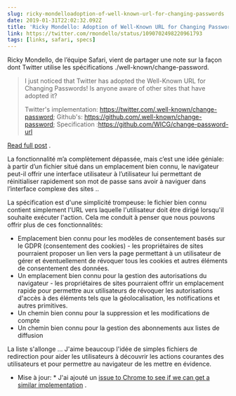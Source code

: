 ```yaml
---
slug: ricky-mondelloadoption-of-well-known-url-for-changing-passwords
date: 2019-01-31T22:02:32.092Z
title: 'Ricky Mondello: Adoption of Well-Known URL for Changing Passwords'
link: https://twitter.com/rmondello/status/1090702498220961793
tags: [links, safari, specs]
---
```

Ricky Mondello, de l’équipe Safari, vient de partager une note sur la façon dont Twitter utilise les spécifications ./well-known/change-password.

> I just noticed that Twitter has adopted the Well-Known URL for Changing Passwords! Is anyone aware of other sites that have adopted it?
> 
> Twitter's implementation: https://twitter.com/.well-known/change-password;
> Github's: https://github.com/.well-known/change-password;
> Specification :https://github.com/WICG/change-password-url

[Read full post](https://twitter.com/rmondello/status/1090702498220961793) .

La fonctionnalité m’a complètement dépassée, mais c’est une idée géniale: à partir d’un fichier situé dans un emplacement bien connu, le navigateur peut-il offrir une interface utilisateur à l’utilisateur lui permettant de réinitialiser rapidement son mot de passe sans avoir à naviguer dans l’interface complexe des sites ..

La spécification est d&#39;une simplicité trompeuse: le fichier bien connu contient simplement l&#39;URL vers laquelle l&#39;utilisateur doit être dirigé lorsqu&#39;il souhaite exécuter l&#39;action. Cela me conduit à penser que nous pouvons offrir plus de ces fonctionnalités:

* Emplacement bien connu pour les modèles de consentement basés sur le GDPR (consentement des cookies) - les propriétaires de sites pourraient proposer un lien vers la page permettant à un utilisateur de gérer et éventuellement de révoquer tous les cookies et autres éléments de consentement des données.
* Un emplacement bien connu pour la gestion des autorisations du navigateur - les propriétaires de sites pourraient offrir un emplacement rapide pour permettre aux utilisateurs de révoquer les autorisations d&#39;accès à des éléments tels que la géolocalisation, les notifications et autres primitives.
* Un chemin bien connu pour la suppression et les modifications de compte
* Un chemin bien connu pour la gestion des abonnements aux listes de diffusion

La liste s&#39;allonge ... J&#39;aime beaucoup l&#39;idée de simples fichiers de redirection pour aider les utilisateurs à découvrir les actions courantes des utilisateurs et pour permettre au navigateur de les mettre en évidence.

* Mise à jour: * J&#39;ai ajouté un [issue to Chrome to see if we can get a similar implementation](https://bugs.chromium.org/p/chromium/issues/detail?id=927473) .